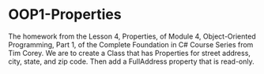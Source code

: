 # OOP1-Properties
The homework from the Lesson 4, Properties, of Module 4, Object-Oriented Programming, Part 1, of the Complete Foundation in C# Course Series from Tim Corey. We are to create a Class that has Properties for street address, city, state, and zip code. Then add a FullAddress property that is read-only.
